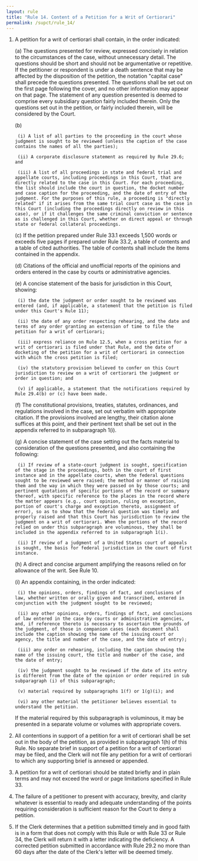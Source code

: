 ```yaml
---
layout: rule
title: "Rule 14. Content of a Petition for a Writ of Certiorari"
permalink: /supct/rule_14/
---
```


1. A petition for a writ of certiorari shall contain, in the order indicated:

    (a) The questions presented for review, expressed concisely in relation to the circumstances of the case, without unnecessary detail. The questions should be short and should not be argumentative or repetitive. If the petitioner or respondent is under a death sentence that may be affected by the disposition of the petition, the notation "capital case" shall precede the questions presented. The questions shall be set out on the first page following the cover, and no other information may appear on that page. The statement of any question presented is deemed to comprise every subsidiary question fairly included therein. Only the questions set out in the petition, or fairly included therein, will be considered by the Court.

    (b)

        (i) A list of all parties to the proceeding in the court whose judgment is sought to be reviewed (unless the caption of the case contains the names of all the parties);

        (ii) A corporate disclosure statement as required by Rule 29.6; and

        (iii) A list of all proceedings in state and federal trial and appellate courts, including proceedings in this Court, that are directly related to the case in this Court. For each proceeding, the list should include the court in question, the docket number and case caption for the proceeding, and the date of entry of the judgment. For the purposes of this rule, a proceeding is "directly related" if it arises from the same trial court case as the case in this Court (including the proceedings directly on review in this case), or if it challenges the same criminal conviction or sentence as is challenged in this Court, whether on direct appeal or through state or federal collateral proceedings.

    (c) If the petition prepared under Rule 33.1 exceeds 1,500 words or exceeds five pages if prepared under Rule 33.2, a table of contents and a table of cited authorities. The table of contents shall include the items contained in the appendix.

    (d) Citations of the official and unofficial reports of the opinions and orders entered in the case by courts or administrative agencies.

    (e) A concise statement of the basis for jurisdiction in this Court, showing:

        (i) the date the judgment or order sought to be reviewed was entered (and, if applicable, a statement that the petition is filed under this Court's Rule 11);

        (ii) the date of any order respecting rehearing, and the date and terms of any order granting an extension of time to file the petition for a writ of certiorari;

        (iii) express reliance on Rule 12.5, when a cross petition for a writ of certiorari is filed under that Rule, and the date of docketing of the petition for a writ of certiorari in connection with which the cross petition is filed;

        (iv) the statutory provision believed to confer on this Court jurisdiction to review on a writ of certiorari the judgment or order in question; and

        (v) if applicable, a statement that the notifications required by Rule 29.4(b) or (c) have been made.

    (f) The constitutional provisions, treaties, statutes, ordinances, and regulations involved in the case, set out verbatim with appropriate citation. If the provisions involved are lengthy, their citation alone suffices at this point, and their pertinent text shall be set out in the appendix referred to in subparagraph 1(i).

    (g) A concise statement of the case setting out the facts material to consideration of the questions presented, and also containing the following:

        (i) If review of a state-court judgment is sought, specification of the stage in the proceedings, both in the court of first instance and in the appellate courts, when the federal questions sought to be reviewed were raised; the method or manner of raising them and the way in which they were passed on by those courts; and pertinent quotations of specific portions of the record or summary thereof, with specific reference to the places in the record where the matter appears (e.g., court opinion, ruling on exception, portion of court's charge and exception thereto, assignment of error), so as to show that the federal question was timely and properly raised and that this Court has jurisdiction to review the judgment on a writ of certiorari. When the portions of the record relied on under this subparagraph are voluminous, they shall be included in the appendix referred to in subparagraph 1(i).

        (ii) If review of a judgment of a United States court of appeals is sought, the basis for federal jurisdiction in the court of first instance.

    (h) A direct and concise argument amplifying the reasons relied on for allowance of the writ. See Rule 10.

    (i) An appendix containing, in the order indicated:

        (i) the opinions, orders, findings of fact, and conclusions of law, whether written or orally given and transcribed, entered in conjunction with the judgment sought to be reviewed;

        (ii) any other opinions, orders, findings of fact, and conclusions of law entered in the case by courts or administrative agencies, and, if reference thereto is necessary to ascertain the grounds of the judgment, of those in companion cases (each document shall include the caption showing the name of the issuing court or agency, the title and number of the case, and the date of entry);

        (iii) any order on rehearing, including the caption showing the name of the issuing court, the title and number of the case, and the date of entry;

        (iv) the judgment sought to be reviewed if the date of its entry is different from the date of the opinion or order required in sub subparagraph (i) of this subparagraph;
        
        (v) material required by subparagraphs 1(f) or 1(g)(i); and

        (vi) any other material the petitioner believes essential to understand the petition.

    If the material required by this subparagraph is voluminous, it may be presented in a separate volume or volumes with appropriate covers.

2. All contentions in support of a petition for a writ of certiorari shall be set out in the body of the petition, as provided in subparagraph 1(h) of this Rule. No separate brief in support of a petition for a writ of certiorari may be filed, and the Clerk will not file any petition for a writ of certiorari to which any supporting brief is annexed or appended.

3. A petition for a writ of certiorari should be stated briefly and in plain terms and may not exceed the word or page limitations specified in Rule 33.

4. The failure of a petitioner to present with accuracy, brevity, and clarity whatever is essential to ready and adequate understanding of the points requiring consideration is sufficient reason for the Court to deny a petition.

5. If the Clerk determines that a petition submitted timely and in good faith is in a form that does not comply with this Rule or with Rule 33 or Rule 34, the Clerk will return it with a letter indicating the deficiency. A corrected petition submitted in accordance with Rule 29.2 no more than 60 days after the date of the Clerk's letter will be deemed timely.
